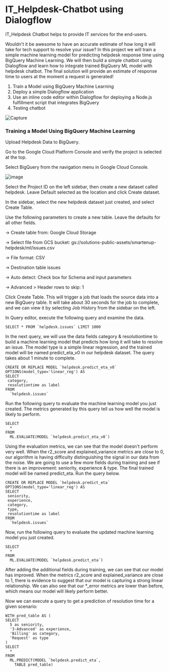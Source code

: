 # IT_Helpdesk-Chatbot using Dialogflow
IT_Helpdesk Chatbot helps to provide IT services for the end-users. 

Wouldn't it be awesome to have an accurate estimate of how long it will take for tech support to resolve your issue? In this project we will train a simple machine learning model for predicting helpdesk response time using BigQuery Machine Learning. We will then build a simple chatbot using Dialogflow and learn how to integrate trained BigQuery ML model with helpdesk chatbot. The final solution will provide an estimate of response time to users at the moment a request is generated!

1. Train a Model using BigQuery Machine Learning
2. Deploy a simple Dialogflow application
3. Use an inline code editor within Dialogflow for deploying a Node.js fulfillment script that integrates BigQuery
4. Testing chatbot

![Capture](https://user-images.githubusercontent.com/56398068/67155491-59abfe80-f32e-11e9-880e-ecbafb7503c0.JPG)


### Training a Model Using BigQuery Machine Learning

Upload Helpdesk Data to BigQuery.

Go to the Google Cloud Platform Console and verify the project is selected at the top.

Select BigQuery from the navigation menu in Google Cloud Console.

![image](https://user-images.githubusercontent.com/56398068/67155613-44d06a80-f330-11e9-93d2-543091bd8325.png)

Select the Project ID on the left sidebar, then create a new dataset called helpdesk. Leave Default selected as the location and click Create dataset.

In the sidebar, select the new helpdesk dataset just created, and select Create Table.

Use the following parameters to create a new table. Leave the defaults for all other fields.

-> Create table from: Google Cloud Storage

-> Select file from GCS bucket: gs://solutions-public-assets/smartenup-helpdesk/ml/issues.csv

-> File format: CSV

-> Destination table issues

-> Auto detect: Check box for Schema and input parameters

-> Advanced > Header rows to skip: 1

Click Create Table. This will trigger a job that loads the source data into a new BigQuery table. It will take about 30 seconds for the job to complete, and we can view it by selecting Job History from the sidebar on the left.


In Query editor, execute the following query and examine the data.


```
SELECT * FROM `helpdesk.issues` LIMIT 1000
```


In the next query, we will use the data fields category & resolutiontime to build a machine learning model that predicts how long it will take to resolve an issue. The model type is a simple linear regression, and the trained model will be named predict_eta_v0 in our helpdesk dataset. The query takes about 1 minute to complete.


```
CREATE OR REPLACE MODEL `helpdesk.predict_eta_v0` 
OPTIONS(model_type='linear_reg') AS
SELECT
 category,
 resolutiontime as label
FROM
  `helpdesk.issues`
```
  
  
Run the following query to evaluate the machine learning model you just created. The metrics generated by this query tell us how well the model is likely to perform.


```
SELECT
  *
FROM
  ML.EVALUATE(MODEL `helpdesk.predict_eta_v0`)
 ```
 
 
Using the evaluation metrics, we can see that the model doesn't perform very well. When the r2_score and explained_variance metrics are close to 0, our algorithm is having difficulty distinguishing the signal in our data from the noise. We are going to use a few more fields during training and see if there is an improvement: seniority, experience & type. The final trained model will be named predict_eta. Run the query below.


```
CREATE OR REPLACE MODEL `helpdesk.predict_eta` 
OPTIONS(model_type='linear_reg') AS
SELECT
 seniority,
 experience,
 category,
 type,
 resolutiontime as label
FROM
  `helpdesk.issues`
```


Now, run the following query to evaluate the updated machine learning model you just created.


```
SELECT
  *
FROM
  ML.EVALUATE(MODEL `helpdesk.predict_eta`)
```


After adding the additional fields during training, we can see that our model has improved. When the metrics r2_score and explained_variance are close to 1, there is evidence to suggest that our model is capturing a strong linear relationship. We can also see that our *_error metrics are lower than before, which means our model will likely perform better.

Now we can execute a query to get a prediction of resolution time for a given scenario:


```
WITH pred_table AS (
SELECT
  5 as seniority,
  '3-Advanced' as experience,
  'Billing' as category,
  'Request' as type
)
SELECT
  *
FROM
  ML.PREDICT(MODEL `helpdesk.predict_eta`,
    TABLE pred_table)
```

